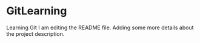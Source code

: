 # GitLearning
Learning Git
I am editing the README file. Adding some more details about the project description.
